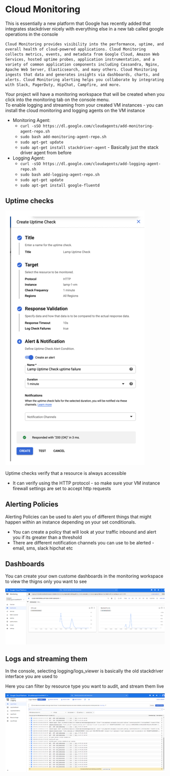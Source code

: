 # Cloud Monitoring

This is essentially a new platform that Google has recently added that integrates stackdriver nicely with everything else in a new tab called google operations in the console

```text
Cloud Monitoring provides visibility into the performance, uptime, and overall health of cloud-powered applications. Cloud Monitoring collects metrics, events, and metadata from Google Cloud, Amazon Web Services, hosted uptime probes, application instrumentation, and a variety of common application components including Cassandra, Nginx, Apache Web Server, Elasticsearch, and many others. Cloud Monitoring ingests that data and generates insights via dashboards, charts, and alerts. Cloud Monitoring alerting helps you collaborate by integrating with Slack, PagerDuty, HipChat, Campfire, and more.
```

Your project will have a monitoring workspace that will be created when you click into the monitoring tab on  the console menu.  
To enable logging and streaming from your created VM instances - you can install the cloud monitoring and logging agents on the VM instance

* Monitoring Agent:
    * `curl -sSO https://dl.google.com/cloudagents/add-monitoring-agent-repo.sh`
    * `sudo bash add-monitoring-agent-repo.sh`
    * `sudo apt-get update`
    * `sudo apt-get install stackdriver-agent` - Basically just the stack driver agent from before
* Logging Agent:
    * `curl -sSO https://dl.google.com/cloudagents/add-logging-agent-repo.sh`
    * `sudo bash add-logging-agent-repo.sh`
    * `sudo apt-get update`
    * `sudo apt-get install google-fluentd`

## Uptime checks

![cloud_uptime](../../images/cloud_monitor_uptime_check.PNG)

Uptime checks verify that a resource is always accessible

* It can verify using the HTTP protocol - so make sure your VM instance firewall settings are set to accept http requests

## Alerting Policies

Alerting Policies can be used to alert you of different things that might happen within an instance depending on your set conditionals.

* You can create a policy that will look at your traffic inbound and alert you if its greater than a threshold
* There are different notification channels you can use to be alerted - email, sms,  slack hipchat etc


## Dashboards
You can create your own custome dashboards in the monitoring workspace to view the thigns only you want to see

![cloud_uptime](../../images/mon_dashPNG.PNG)

## Logs and streaming them

In the console, selecting logging/logs_viewer is basically the old stackdriver interface you are used to

Here you can filter by resource type you want to audit, and stream them live 

![cloud_uptime](../../images/logs.PNG)
